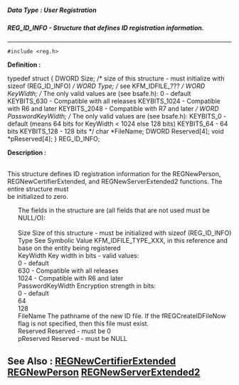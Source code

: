 ##### Data Type : User Registration
##### REG_ID_INFO - Structure that defines ID registration information.
---
```
#include <reg.h>
```

**Definition :**

typedef struct
	{
	DWORD Size;    /* size of this structure - must initialize with sizeof 
(REG_ID_INFO) */
	WORD Type;    /* see KFM_IDFILE_??? */
	WORD KeyWidth;   /* The only valid values are (see bsafe.h):
	      0 - default
	      KEYBITS_630 - Compatible with all releases
	      KEYBITS_1024 - Compatible with R6 and later
	      KEYBITS_2048 - Compatible with R7 and later
	     */
	WORD PasswordKeyWidth;  /* The only valid values are (see bsafe.h):
	      KEYBITS_0 - default (means 64 bits for KeyWidth < 1024 else 128 
bits)
	      KEYBITS_64 - 64 bits
	      KEYBITS_128 - 128 bits 
	     */
	char *FileName;
	DWORD Reserved[4];
	void *pReserved[4];
	} REG_ID_INFO;



**Description :**

<br>
This structure defines ID registration information for the REGNewPerson, REGNewCertifierExtended, and REGNewServerExtended2 functions.  The entire structure must<br>
be initialized to zero.<br>

<ul>The fields in the structure are (all fields that are not used must be NULL/O):<br>
<br>
Size			Size of this structure - must be initialized with sizeof (REG_ID_INFO)<br>
Type			See Symbolic Value KFM_IDFILE_TYPE_XXX, in this reference and base on the entity being registered <br>
KeyWidth			Key width in bits - valid values: <br>
					0 - default<br>
					630 - Compatible with all releases<br>
					1024 - Compatible with R6 and later<br>
PasswordKeyWidth		Encryption strength in bits:<br>
					0 - default<br>
					64<br>
					128<br>
FileName			The pathname of the new ID file. If the fREGCreateIDFileNow flag is not specified, then this file must exist. <br>
Reserved			Reserved - must be 0<br>
pReserved			Reserved - must be NULL</ul>



**See Also :**
[REGNewCertifierExtended](/domino-c-api-docs/reference/Func/REGNewCertifierExtended)
[REGNewPerson](/domino-c-api-docs/reference/Func/REGNewPerson)
[REGNewServerExtended2](/domino-c-api-docs/reference/Func/REGNewServerExtended2)
---
